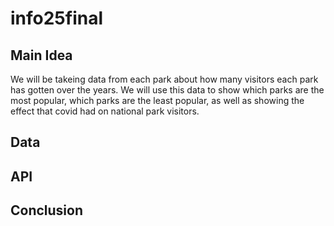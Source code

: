 # info25final

## Main Idea
We will be takeing data from each park about how many visitors each park has gotten over the years. We will use this data to show which parks are the most popular, which parks are the least popular, as well as showing the effect that covid had on national park visitors.

## Data

## API

## Conclusion

